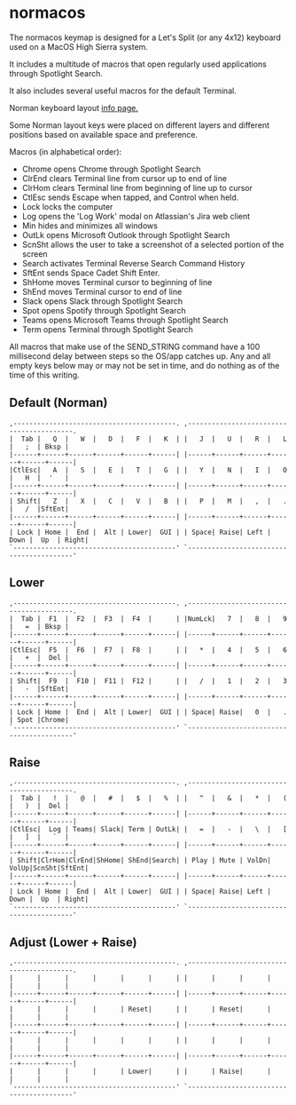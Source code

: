 # normacos
The normacos keymap is designed for a Let's Split (or any 4x12) keyboard used on a MacOS High Sierra system.

It includes a multitude of macros that open regularly used applications through Spotlight Search.

It also includes several useful macros for the default Terminal.


Norman keyboard layout [info page.](https://normanlayout.info/)

Some Norman layout keys were placed on different layers and different positions based on available space and preference.


Macros (in alphabetical order):
- Chrome opens Chrome through Spotlight Search
- ClrEnd clears Terminal line from cursor up to end of line
- ClrHom clears Terminal line from beginning of line up to cursor
- CtlEsc sends Escape when tapped, and Control when held.
- Lock locks the computer
- Log opens the 'Log Work' modal on Atlassian's Jira web client
- Min hides and minimizes all windows
- OutLk opens Microsoft Outlook through Spotlight Search
- ScnSht allows the user to take a screenshot of a selected portion of the screen
- Search activates Terminal Reverse Search Command History
- SftEnt sends Space Cadet Shift Enter.
- ShHome moves Terminal cursor to beginning of line
- ShEnd moves Terminal cursor to end of line
- Slack opens Slack through Spotlight Search
- Spot opens Spotify through Spotlight Search
- Teams opens Microsoft Teams through Spotlight Search
- Term opens Terminal through Spotlight Search

All macros that make use of the SEND_STRING command have a 100 millisecond delay between steps so the OS/app catches up.
Any and all empty keys below may or may not be set in time, and do nothing as of the time of this writing.



## Default (Norman)
```
,-----------------------------------------. ,-----------------------------------------.
|  Tab |   Q  |   W  |   D  |   F  |   K  | |   J  |   U  |   R  |   L  |   ;  | Bksp |
|------+------+------+------+------+------| |------+------+------+------+------+------|
|CtlEsc|   A  |   S  |   E  |   T  |   G  | |   Y  |   N  |   I  |   O  |   H  |  '   |
|------+------+------+------+------+------| |------+------+------+------+------+------|
| Shift|   Z  |   X  |   C  |   V  |   B  | |   P  |   M  |   ,  |   .  |   /  |SftEnt|
|------+------+------+------+------+------| |------+------+------+------+------+------|
| Lock | Home |  End |  Alt | Lower|  GUI | | Space| Raise| Left | Down |  Up  | Right|
`-----------------------------------------' `-----------------------------------------'
```


## Lower
```
,-----------------------------------------. ,-----------------------------------------.
|  Tab |  F1  |  F2  |  F3  |  F4  |      | |NumLck|   7  |   8  |   9  |   =  | Bksp |
|------+------+------+------+------+------| |------+------+------+------+------+------|
|CtlEsc|  F5  |  F6  |  F7  |  F8  |      | |   *  |   4  |   5  |   6  |   +  |  Del |
|------+------+------+------+------+------| |------+------+------+------+------+------|
| Shift|  F9  |  F10 |  F11 |  F12 |      | |   /  |   1  |   2  |   3  |   -  |SftEnt|
|------+------+------+------+------+------| |------+------+------+------+------+------|
| Lock | Home |  End |  Alt | Lower|  GUI | | Space| Raise|   0  |   .  | Spot |Chrome|
`-----------------------------------------' `-----------------------------------------'
```


## Raise

```
,-----------------------------------------. ,-----------------------------------------.
|  Tab |   !  |   @  |   #  |   $  |   %  | |   ^  |   &  |   *  |   (  |   )  |  Del |
|------+------+------+------+------+------| |------+------+------+------+------+------|
|CtlEsc|  Log | Teams| Slack| Term | OutLk| |   =  |   -  |   \  |   [  |   ]  |   `  |
|------+------+------+------+------+------| |------+------+------+------+------+------|
| Shift|ClrHom|ClrEnd|ShHome| ShEnd|Search| | Play | Mute | VolDn| VolUp|ScnSht|SftEnt|
|------+------+------+------+------+------| |------+------+------+------+------+------|
| Lock | Home |  End |  Alt | Lower|  GUI | | Space| Raise| Left | Down |  Up  | Right|
`-----------------------------------------' `-----------------------------------------'
```

## Adjust (Lower + Raise)

```
,-----------------------------------------. ,-----------------------------------------.
|      |      |      |      |      |      | |      |      |      |      |      |      |
|------+------+------+------+------+------| |------+------+------+------+------+------|
|      |      |      |      | Reset|      | |      | Reset|      |      |      |      |
|------+------+------+------+------+------| |------+------+------+------+------+------|
|      |      |      |      |      |      | |      |      |      |      |      |      |
|------+------+------+------+------+------| |------+------+------+------+------+------|
|      |      |      |      | Lower|      | |      | Raise|      |      |      |      |
`-----------------------------------------' `-----------------------------------------'
```
